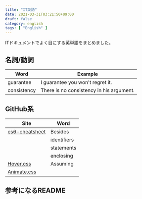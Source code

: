 ```yaml
---
title: "IT英語"
date: 2021-03-31T03:21:50+09:00
draft: false
category: english
tags: [ "English" ]
---
```


ITドキュメントでよく目にする英単語をまとめました。  

<!--more-->

## 名詞/動詞

| Word        | Example                                  |
| ----------- | ---------------------------------------- |
| guarantee   | I guarantee you won't regret it.         |
| consistency | There is no consistency in his argument. |

## GitHub系

| Site                                                         | Word        |
| ------------------------------------------------------------ | ----------- |
| [es6-cheatsheet](https://github.com/DrkSephy/es6-cheatsheet) | Besides     |
|                                                              | identifiers |
|                                                              | statements  |
|                                                              | enclosing   |
| [Hover.css](https://github.com/IanLunn/Hover)                | Assuming    |
| [Animate.css](https://animate.style/)                        |             |

## 参考になるREADME